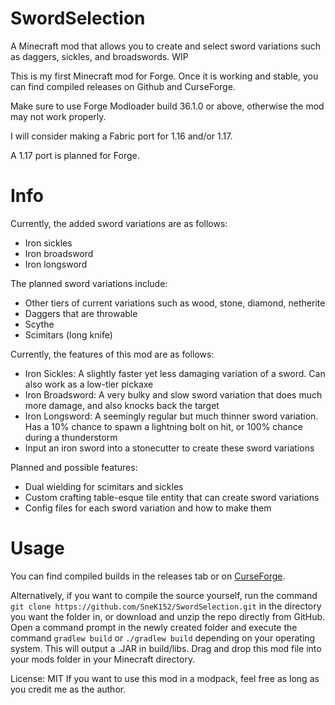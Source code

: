 # SwordSelection
 A Minecraft mod that allows you to create and select sword variations such as daggers, sickles, and broadswords. WIP

This is my first Minecraft mod for Forge. Once it is working and stable, you can find compiled releases on Github and CurseForge.

Make sure to use Forge Modloader build 36.1.0 or above, otherwise the mod may not work properly.

I will consider making a Fabric port for 1.16 and/or 1.17.

A 1.17 port is planned for Forge.

# Info

Currently, the added sword variations are as follows:
- Iron sickles
- Iron broadsword
- Iron longsword

The planned sword variations include: 
- Other tiers of current variations such as wood, stone, diamond, netherite
- Daggers that are throwable
- Scythe
- Scimitars (long knife)

Currently, the features of this mod are as follows:
- Iron Sickles: A slightly faster yet less damaging variation of a sword. Can also work as a low-tier pickaxe
- Iron Broadsword: A very bulky and slow sword variation that does much more damage, and also knocks back the target
- Iron Longsword: A seemingly regular but much thinner sword variation. Has a 10% chance to spawn a lightning bolt on hit, or 100% chance during a thunderstorm
- Input an iron sword into a stonecutter to create these sword variations

Planned and possible features:
- Dual wielding for scimitars and sickles
- Custom crafting table-esque tile entity that can create sword variations
- Config files for each sword variation and how to make them

# Usage

You can find compiled builds in the releases tab or on [CurseForge](https://www.curseforge.com/minecraft/mc-mods/sword-selection). 

Alternatively, if you want to compile the source yourself, run the command `git clone https://github.com/SneK152/SwordSelection.git` in the directory you want the folder in, or download and unzip the repo directly from GitHub. Open a command prompt in the newly created folder and execute the command `gradlew build` or `./gradlew build` depending on your operating system. This will output a .JAR in build/libs. Drag and drop this mod file into your mods folder in your Minecraft directory.

License: MIT
If you want to use this mod in a modpack, feel free as long as you credit me as the author.
